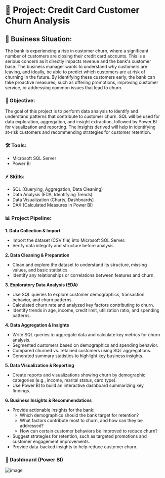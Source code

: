 # 📂 Project: Credit Card Customer Churn Analysis

## 📝 Business Situation:
The bank is experiencing a rise in customer churn, where a significant number of customers are closing their credit card accounts. This is a serious concern as it directly impacts revenue and the bank's customer base. The business manager wants to understand why customers are leaving, and ideally, be able to predict which customers are at risk of churning in the future. By identifying these customers early, the bank can take proactive measures, such as offering promotions, improving customer service, or addressing common issues that lead to churn.

### 📌 Objective:
The goal of this project is to perform data analysis to identify and understand patterns that contribute to customer churn. SQL will be used for data exploration, aggregation, and insight extraction, followed by Power BI for visualization and reporting. The insights derived will help in identifying at-risk customers and recommending strategies for customer retention.

### 🛠️ Tools:
- Microsoft SQL Server
- Power BI

### ⚡ Skills:
- SQL (Querying, Aggregation, Data Cleaning)
- Data Analysis (EDA, Identifying Trends)
- Data Visualization (Charts, Dashboards)
- DAX (Calculated Measures in Power BI)

### 📊 Project Pipeline:
**1. Data Collection & Import**
  - Import the dataset (CSV file) into Microsoft SQL Server.
  - Verify data integrity and structure before analysis.

**2. Data Cleaning & Preparation**
  - Clean and explore the dataset to understand its structure, missing values, and basic statistics.
  - Identify any relationships or correlations between features and churn.

**3. Exploratory Data Analysis (EDA)**
  - Use SQL queries to explore customer demographics, transaction behavior, and churn patterns.
  - Calculated churn rate and analyzed key factors contributing to churn.
  - Identify trends in age, income, credit limit, utilization ratio, and spending patterns.

**4. Data Aggregation & Insights**
  - Write SQL queries to aggregate data and calculate key metrics for churn analysis.
  - Segmented customers based on demographics and spending behavior.
  - Compared churned vs. retained customers using SQL aggregations.
  - Generated summary statistics to highlight key business insights.

**5. Data Visualization & Reporting**
  - Create reports and visualizations showing churn by demographic categories (e.g., income, marital status, card type).
  - Use Power BI to build an interactive dashboard summarizing key findings.

**6. Business Insights & Recommendations**
  - Provide actionable insights for the bank:
    - Which demographics should the bank target for retention?
    - What factors contribute most to churn, and how can they be addressed?
    - How can certain customer behaviors be improved to reduce churn?
- Suggest strategies for retention, such as targeted promotions and customer engagement improvements.
- Provide data-backed insights to help reduce customer churn.

### 🎯 Dashboard (Power BI)
![image](https://github.com/user-attachments/assets/68f173c9-d46f-4ae6-90c4-962355ec2ca5)


